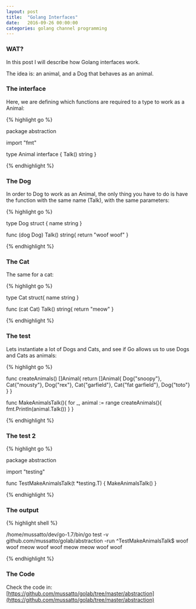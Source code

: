 ```yaml
---
layout: post
title:  "Golang Interfaces"
date:   2016-09-26 00:00:00
categories: golang channel programming
---
```


### WAT?

In this post I will describe how Golang interfaces work.

The idea is: an animal, and a Dog that behaves as an animal.

### The interface

Here, we are defining which functions are required to a type to work as a Animal:

{% highlight go %}

package abstraction

import "fmt"

type Animal interface {
	Talk() string
}

{% endhighlight %}

### The Dog

In order to Dog to work as an Animal, the only thing you have to do is have the function with the same name (Talk), with the same parameters:

{% highlight go %}

type Dog struct {
	name string
}

func (dog Dog) Talk() string{
	return "woof woof"
}

{% endhighlight %}

### The Cat

The same for a cat:

{% highlight go %}

type Cat struct{
	name string
}

func (cat Cat) Talk() string{
	return "meow"
}

{% endhighlight %}

### The test

Lets instantiate a lot of Dogs and Cats, and see if Go allows us to use Dogs and Cats as animals:

{% highlight go %}

func createAnimals() []Animal{
	return []Animal{ Dog{"snoopy"}, Cat{"mousty"}, Dog{"rex"}, Cat{"garfield"}, Cat{"fat garfield"}, Dog{"toto"} }
}

func MakeAnimalsTalk(){
	for _, animal := range createAnimals(){
		fmt.Println(animal.Talk())
	}
}

{% endhighlight %}

### The test 2

{% highlight go %}

package abstraction

import "testing"

func TestMakeAnimalsTalk(t *testing.T) {
	MakeAnimalsTalk()
}

{% endhighlight %}

### The output

{% highlight shell %}

/home/mussatto/dev/go-1.7/bin/go test -v github.com/mussatto/golab/abstraction -run ^TestMakeAnimalsTalk$
woof woof
meow
woof woof
meow
meow
woof woof

{% endhighlight %}


### The Code

Check the code in: [https://github.com/mussatto/golab/tree/master/abstraction](https://github.com/mussatto/golab/tree/master/abstraction)
